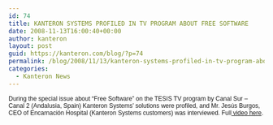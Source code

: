 ```yaml
---
id: 74
title: KANTERON SYSTEMS PROFILED IN TV PROGRAM ABOUT FREE SOFTWARE
date: 2008-11-13T16:00:40+00:00
author: kanteron
layout: post
guid: https://kanteron.com/blog/?p=74
permalink: /blog/2008/11/13/kanteron-systems-profiled-in-tv-program-about-free-software/
categories:
  - Kanteron News
---
```

<p style="font: normal normal normal 12px/normal Helvetica;margin: 0px">
  During the special issue about “Free Software” on the TESIS TV program by Canal Sur – Canal 2 (Andalusia, Spain) Kanteron Systems’ solutions were profiled, and Mr. Jesús Burgos, CEO of Encarnación Hospital (Kanteron Systems customers) was interviewed. Full<a href="https://www.cedecom.es/documental/ver_video.asp?idProducto=709&idnoticia=737"> video here</a>.
</p>